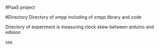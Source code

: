 #PaaS project 


#Directory 
Directory of xmpp including of xmpp library and code

Directory of experiment is measuring clock skew between arduino and edision 



sss



